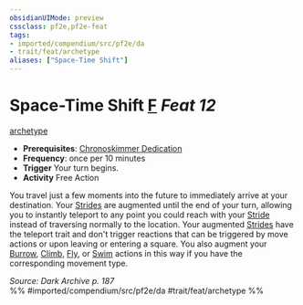 ```yaml
---
obsidianUIMode: preview
cssclass: pf2e,pf2e-feat
tags:
- imported/compendium/src/pf2e/da
- trait/feat/archetype
aliases: ["Space-Time Shift"]
---
```

# Space-Time Shift  [F](chapter-9-playing-the-game.md#Actions "Free Action") *Feat 12*  
[archetype](archetype.md)  

- **Prerequisites**: [Chronoskimmer Dedication](chronoskimmer-dedication-da.md)
- **Frequency**: once per 10 minutes
- **Trigger** Your turn begins.
- **Activity** Free Action

You travel just a few moments into the future to immediately arrive at your destination. Your [Strides](stride.md) are augmented until the end of your turn, allowing you to instantly teleport to any point you could reach with your [Stride](stride.md) instead of traversing normally to the location. Your augmented [Strides](stride.md) have the teleport trait and don't trigger reactions that can be triggered by move actions or upon leaving or entering a square. You also augment your [Burrow](burrow.md), [Climb](climb.md), [Fly](rules/actions/fly.md), or [Swim](swim.md) actions in this way if you have the corresponding movement type.

*Source: Dark Archive p. 187*  
%% #imported/compendium/src/pf2e/da #trait/feat/archetype %%